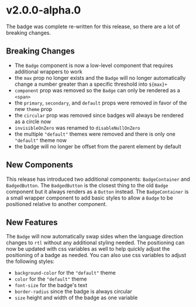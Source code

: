# v2.0.0-alpha.0

The badge was complete re-written for this release, so there are a lot of
breaking changes.

## Breaking Changes

- The `Badge` component is now a low-level component that requires additional
  wrappers to work
- the `max` prop no longer exists and the `Badge` will no longer automatically
  change a number greater than a specific threshold into `${max}+`
- `component` prop was removed so the `Badge` can only be rendered as a `<span>`
- the `primary`, `secondary`, and `default` props were removed in favor of the
  new `theme` prop
- the `circular` prop was removed since badges will always be rendered as a
  circle now
- `invisibleOnZero` was renamed to `disableNullOnZero`
- the multiple `"default"` themes were removed and there is only one `"default"`
  theme now
- the badge will no longer be offset from the parent element by default

## New Components

This release has introduced two additional components: `BadgeContainer` and
`BadgedButton`. The `BadgedButton` is the closest thing to the old `Badge`
component but it always renders as a `Button` instead. The `BadgeContainer` is a
small wrapper component to add basic styles to allow a `Badge` to be positioned
relative to another component.

## New Features

The `Badge` will now automatically swap sides when the language direction
changes to `rtl` without any additional styling needed. The positioning can now
be updated with css variables as well to help quickly adjust the positioning of
a badge as needed. You can also use css variables to adjust the following
styles:

- `background-color` for the `"default"` theme
- `color` for the `"default"` theme
- `font-size` for the badge's text
- `border-radius` since the badge is always circular
- `size` height and width of the badge as one variable
